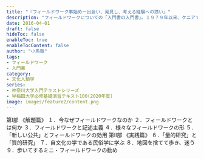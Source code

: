 ```yaml
---
title: "『フィールドワーク事始めー出会い、発見し、考える経験への誘い』"
description: "フィールドワークについての「入門書の入門書」。１９７９年以来、ケニアでの調査を継続している著者が、「フィールドワークのあるべき姿」を伝える"
date: 2016-04-01
draft: false
hideToc: false
enableToc: true
enableTocContent: false
author: "小馬徹"
tags: 
- フィールドワーク
- 入門書
category: 
- 文化人類学
series:
- 神奈川大学入門テキストシリーズ
- 早稲田大学必修基礎演習テキスト100(2020年度)
image: images/feature2/content.png
---
```


第Ⅰ部 《解題篇》
１．今なぜフィールドワークなのか
２．フィールドワークとは何か
３．フィールドワークと記述主義
４．様々なフィールドワークの形
５．「新しい公共」とフィールドワークの効用
第Ⅱ部 《実践篇》
６．「量的研究」と「質的研究」
７．自文化の学である民俗学に学ぶ
８．地図を捨てて歩き、迷う
９．歩いてするミニ・フィールドワークの勧め
